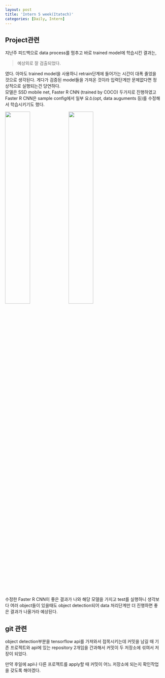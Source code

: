 ```yaml
---
layout: post
title: 'Intern 5 week(Itatech)'
categories: [Daily, Intern]
---
```

## Project관련
 지난주 피드백으로 data process를 멈추고 바로 trained model에 학습시킨 결과는,
 > 예상외로 잘 검출되었다.  
 
 였다. 아마도 trained model을 사용하니 retrain단계에 들어가는 시간이 대폭 줄었을 것으로 생각된다. 게다가 검증된 model들을 가져온 것이라 입력단계만 문제없다면 정상적으로 실행되는건 당연하다.  
 모델은 SSD mobile net, Faster R CNN (trained by COCO) 두가지로 진행하였고 Faster R CNN은 sample config에서 일부 요소(opt, data auguments 등)를 수정해서 학습시키기도 했다.  

<img src="https://raw.githubusercontent.com/quisutdeus7/quisutdeus7.github.io/master/_data/img/ITATECH_LR.PNG" width="40%" align = "" >
 <img src="https://raw.githubusercontent.com/quisutdeus7/quisutdeus7.github.io/master/_data/img/ITATECH_loss.PNG" width="40%" align = "" >  

수정한 Faster R CNN이 좋은 결과가 나와 해당 모델을 가지고 test를 실행하니 생각보다 여러 object들이 있을때도 object detection되어 data 처리단계만 더 진행하면 좋은 결과가 나올거라 예상된다.

## git 관련
object detection부분을 tensorflow api를 가져와서 접목시키는데 커밋을 남길 때 기존 프로젝트와 api에 있는 repository 2개임을 간과해서 커밋이 두 저장소에 섞여서 저장이 되었다.

만약 후일에 api나 다른 프로젝트를 apply할 때 커밋이 어느 저장소에 되는지 확인작업을 갖도록 해야겠다.
 